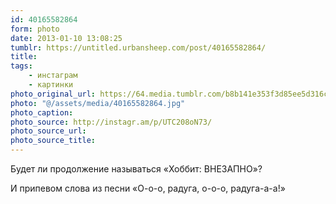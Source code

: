 ```yaml
---
id: 40165582864
form: photo
date: 2013-01-10 13:08:25
tumblr: https://untitled.urbansheep.com/post/40165582864/
title:
tags:
    - инстаграм
    - картинки
photo_original_url: https://64.media.tumblr.com/b8b141e353f3d85ee5d316c71ce2a10c/tumblr_mgek22HDAz1qz4wzio1_640.jpg
photo: "@/assets/media/40165582864.jpg"
photo_caption:
photo_source: http://instagr.am/p/UTC208oN73/
photo_source_url:
photo_source_title:
---
```


<p>Будет ли продолжение называться «Хоббит: ВНЕЗАПНО»?</p>

<p>И припевом слова из песни «О-о-о, радуга, о-о-о, радуга-а-а!»</p>
